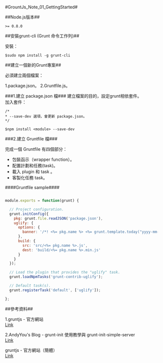 #GrountJs_Note_01_GettingStarted#

##Node.js版本##

`````
>= 0.8.0

`````

##安裝grunt-cli (Grunt 命令工作列)##

安裝：

`````
$sudo npm install -g grunt-cli

`````


##建立一個新的Grunt專案##

必須建立兩個檔案：
  
1.package.json。
2.Gruntfile.js。


###1.建立 package.json 檔###
建立檔案的目的，設定grunt相依套件。
<br>
加入套件：
<br>
`````
/*
* --save-dev 選項，會更新 package.json。
*/

$npm install <module> --save-dev

`````

###2.建立 Gruntfile 檔###

完成一個 Gruntfile 有四個部分：
<br>

+ 包裝函示（wrapper function）。
+ 配置計劃和任務(task)。
+ 載入 plugin 和 task 。
+ 客製化任務 task。
 
####Gruntfile sample####

```javascript

module.exports = function(grunt) {

  // Project configuration.
  grunt.initConfig({
    pkg: grunt.file.readJSON('package.json'),
    uglify: {
      options: {
        banner: '/*! <%= pkg.name %> <%= grunt.template.today("yyyy-mm-dd") %> */\n'
      },
      build: {
        src: 'src/<%= pkg.name %>.js',
        dest: 'build/<%= pkg.name %>.min.js'
      }
    }
  });

  // Load the plugin that provides the "uglify" task.
  grunt.loadNpmTasks('grunt-contrib-uglify');

  // Default task(s).
  grunt.registerTask('default', ['uglify']);

};

```





##參考資料##

1.gruntjs - 官方網站 <br>
[Link](http://gruntjs.com/)<br>

2.AndyYou's Blog - grunt-init 使用教學與 grunt-init-simple-server <br>
[Link](http://andyyou.logdown.com/posts/177346-grunt-init)<br>

gruntjs - 官方網站（簡體）<br>
[Link](http://www.gruntjs.org/docs/sample-gruntfile.html)<br>

